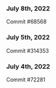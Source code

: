 ### July 8th, 2022

Commit #68568

### July 5th, 2022

Commit #314353


### July 4th, 2022

Commit #72281
